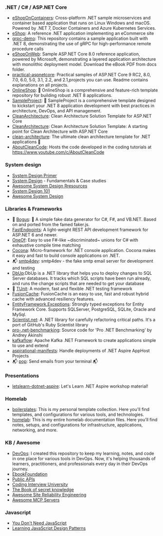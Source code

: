 ### .NET / C# / ASP.NET Core
- [eShopOnContainers](https://github.com/dotnet-architecture/eShopOnContainers): Cross-platform .NET sample microservices and container based application that runs on Linux Windows and macOS. Powered by .NET 7, Docker Containers and Azure Kubernetes Services. 
- [eShop](https://github.com/dotnet/eShop): A reference .NET application implementing an eCommerce site
- [grpc-demo](https://github.com/poorna-soysa/grpc-demo): This repository contains a sample application built with .NET 8, demonstrating the use of gRPC for high-performance remote procedure calls
- [eShopOnWeb](https://github.com/NimblePros/eShopOnWeb): Sample ASP.NET Core 8.0 reference application, powered by Microsoft, demonstrating a layered application architecture with monolithic deployment model. Download the eBook PDF from docs folder.
- [practical-aspnetcore](https://github.com/dodyg/practical-aspnetcore): Practical samples of ASP.NET Core 9 RC2, 8.0, 7.0, 6.0, 5.0, 3.1, 2.2, and 2.1,projects you can use. Readme contains explanations on all projects.
- [OnlineShop](https://github.com/BehzadDara/OnlineShop): 🚀 OnlineShop is a comprehensive and feature-rich template repository for building robust .NET 8 applications.
- [SampleProject](https://github.com/BehzadDara/SampleProject): 🚀 SampleProject is a comprehensive template designed to kickstart your .NET 8 application development with best practices in architecture, DevOps, and API management.
- [CleanArchitecture](https://github.com/jasontaylordev/CleanArchitecture): Clean Architecture Solution Template for ASP.NET Core
- [CleanArchitecture](https://github.com/ardalis/CleanArchitecture): Clean Architecture Solution Template: A starting point for Clean Architecture with ASP.NET Core
- [clean-architecture](https://github.com/amantinband/clean-architecture): The ultimate clean architecture template for .NET applications 💪
- [AboutCleanCode](https://github.com/plainionist/AboutCleanCode): Hosts the code developed in the coding tutorials at https://www.youtube.com/c/AboutCleanCode

### System design
- [System Design Primer](https://github.com/donnemartin/system-design-primer)
- [System Design](https://github.com/systemdesign42/system-design) - Fundamentals & Case studies
- [Awesome System Design Rresources](https://github.com/ashishps1/awesome-system-design-resources)
- [System Design 101](https://github.com/ByteByteGoHq/system-design-101)
- [Awesome System Design](https://github.com/madd86/awesome-system-design)

### Libraries & Frameworks
- 🧪 [Bogus](https://github.com/bchavez/Bogus): 📇 A simple fake data generator for C#, F#, and VB.NET. Based on and ported from the famed faker.js.
- [FastEndpoints](https://github.com/FastEndpoints/FastEndpoints): A light-weight REST API development framework for ASP.NET 6 and newer.
- [OneOf](https://github.com/mcintyre321/OneOf): Easy to use F#-like ~discriminated~ unions for C# with exhaustive compile time matching
- [Cocona](https://github.com/mayuki/Cocona): Micro-framework for .NET console application. Cocona makes it easy and fast to build console applications on .NET.
- 📬 [smtp4dev](https://github.com/rnwood/smtp4dev): smtp4dev - the fake smtp email server for development and testing
- [DbUp](https://github.com/DbUp/DbUp):DbUp is a .NET library that helps you to deploy changes to SQL Server databases. It tracks which SQL scripts have been run already, and runs the change scripts that are needed to get your database
- 🧪 [TUnit](https://github.com/thomhurst/TUnit): A modern, fast and flexible .NET testing framework
- [FusionCache](https://github.com/ZiggyCreatures/FusionCache): FusionCache is an easy to use, fast and robust hybrid cache with advanced resiliency features.
- [EntityFramework.Exceptions](https://github.com/Giorgi/EntityFramework.Exceptions): Strongly typed exceptions for Entity Framework Core. Supports SQLServer, PostgreSQL, SQLite, Oracle and MySql.
- [Scientist.net](https://github.com/scientistproject/Scientist.net): A .NET library for carefully refactoring critical paths. It's a port of GitHub's Ruby Scientist library
- [pro-.net-benchmarking](https://github.com/Apress/pro-.net-benchmarking): Source code for 'Pro .NET Benchmarking' by Andrey Akinshi
- [kafkaflow](https://github.com/Farfetch/kafkaflow): Apache Kafka .NET Framework to create applications simple to use and extend
- [aspirational-manifests](https://github.com/prom3theu5/aspirational-manifests): Handle deployments of .NET Aspire AppHost Projects
- 📬 [pop](https://github.com/charmbracelet/pop): Send emails from your terminal 📬

### Presentations
- [letslearn-dotnet-aspire](https://github.com/dotnet-presentations/letslearn-dotnet-aspire): Let's Learn .NET Aspire workshop material!

### Homelab
- [boilerplates](https://github.com/ChristianLempa/boilerplates): This is my personal template collection. Here you'll find templates, and configurations for various tools, and technologies.
- [homelab](https://github.com/ChristianLempa/homelab): This is my entire homelab documentation files. Here you'll find notes, setups, and configurations for infrastructure, applications, networking, and more.

### KB / Awesome 
- [DevOps](https://github.com/Pradumnasaraf/DevOps): I created this repository to keep my learning, notes, and code in one place for various tools in DevOps. Now, it's helping thousands of learners, practitioners, and professionals every day in their DevOps journey.
- [EbookFoundation](https://github.com/EbookFoundation/free-programming-books)
- [Public APIs](https://github.com/public-apis/public-apis)
- [Coding Interview University](https://github.com/jwasham/coding-interview-university)
- [The Book of secret knowledge](https://github.com/trimstray/the-book-of-secret-knowledge)
- [Awesome Site Reliability Engineering](https://github.com/dastergon/awesome-sre/)
- [Awesome MCP Servers](https://github.com/punkpeye/awesome-mcp-servers)

### Javascript
- [You Don't Need JavaScript](https://github.com/you-dont-need/You-Dont-Need-JavaScript)
- [Learning JavaScript Design Patterns](https://github.com/addyosmani/essential-js-design-patterns)
